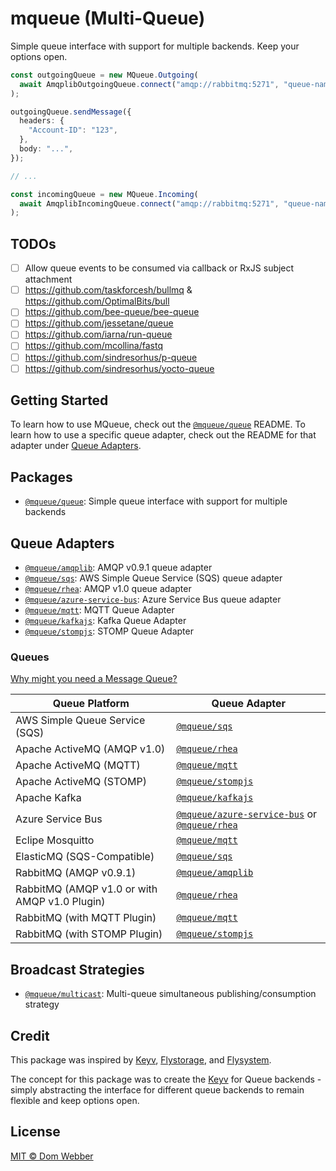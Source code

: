 # mqueue (Multi-Queue)

Simple queue interface with support for multiple backends. Keep your options
open.

```ts
const outgoingQueue = new MQueue.Outgoing(
  await AmqplibOutgoingQueue.connect("amqp://rabbitmq:5271", "queue-name"),
);

outgoingQueue.sendMessage({
  headers: {
    "Account-ID": "123",
  },
  body: "...",
});

// ...

const incomingQueue = new MQueue.Incoming(
  await AmqplibIncomingQueue.connect("amqp://rabbitmq:5271", "queue-name"),
);
```

## TODOs

- [ ] Allow queue events to be consumed via callback or RxJS subject attachment
- [ ] https://github.com/taskforcesh/bullmq & https://github.com/OptimalBits/bull
- [ ] https://github.com/bee-queue/bee-queue
- [ ] https://github.com/jessetane/queue
- [ ] https://github.com/iarna/run-queue
- [ ] https://github.com/mcollina/fastq
- [ ] https://github.com/sindresorhus/p-queue
- [ ] https://github.com/sindresorhus/yocto-queue

## Getting Started

To learn how to use MQueue, check out the [`@mqueue/queue`][] README. To learn
how to use a specific queue adapter, check out the README for that adapter under
[Queue Adapters](#queue-adapters).

## Packages

- [`@mqueue/queue`][]: Simple queue interface with support for multiple backends

## Queue Adapters

- [`@mqueue/amqplib`][]: AMQP v0.9.1 queue adapter
- [`@mqueue/sqs`][]: AWS Simple Queue Service (SQS) queue adapter
- [`@mqueue/rhea`][]: AMQP v1.0 queue adapter
- [`@mqueue/azure-service-bus`][]: Azure Service Bus queue adapter
- [`@mqueue/mqtt`][]: MQTT Queue Adapter
- [`@mqueue/kafkajs`][]: Kafka Queue Adapter
- [`@mqueue/stompjs`][]: STOMP Queue Adapter

### Queues

[Why might you need a Message Queue?](https://blog.bytebytego.com/p/why-do-we-need-a-message-queue)

| Queue Platform                                | Queue Adapter                                         |
| --------------------------------------------- | ----------------------------------------------------- |
| AWS Simple Queue Service (SQS)                | [`@mqueue/sqs`][]                                     |
| Apache ActiveMQ (AMQP v1.0)                   | [`@mqueue/rhea`][]                                    |
| Apache ActiveMQ (MQTT)                        | [`@mqueue/mqtt`][]                                    |
| Apache ActiveMQ (STOMP)                       | [`@mqueue/stompjs`][]                                 |
| Apache Kafka                                  | [`@mqueue/kafkajs`][]                                 |
| Azure Service Bus                             | [`@mqueue/azure-service-bus`][] or [`@mqueue/rhea`][] |
| Eclipe Mosquitto                              | [`@mqueue/mqtt`][]                                    |
| ElasticMQ (SQS-Compatible)                    | [`@mqueue/sqs`][]                                     |
| RabbitMQ (AMQP v0.9.1)                        | [`@mqueue/amqplib`][]                                 |
| RabbitMQ (AMQP v1.0 or with AMQP v1.0 Plugin) | [`@mqueue/rhea`][]                                    |
| RabbitMQ (with MQTT Plugin)                   | [`@mqueue/mqtt`][]                                    |
| RabbitMQ (with STOMP Plugin)                  | [`@mqueue/stompjs`][]                                 |

## Broadcast Strategies

- [`@mqueue/multicast`][]: Multi-queue simultaneous publishing/consumption
  strategy

[`@mqueue/queue`]:
  https://github.com/domwebber/mqueue/blob/main/packages/queue/README.md
[`@mqueue/amqplib`]:
  https://github.com/domwebber/mqueue/blob/main/packages/amqplib/README.md
[`@mqueue/sqs`]:
  https://github.com/domwebber/mqueue/blob/main/packages/sqs/README.md
[`@mqueue/rhea`]:
  https://github.com/domwebber/mqueue/blob/main/packages/rhea/README.md
[`@mqueue/azure-service-bus`]:
  https://github.com/domwebber/mqueue/blob/main/packages/azure-service-bus/README.md
[`@mqueue/mqtt`]:
  https://github.com/domwebber/mqueue/blob/main/packages/mqtt/README.md
[`@mqueue/kafkajs`]:
  https://github.com/domwebber/mqueue/blob/main/packages/kafkajs/README.md
[`@mqueue/stompjs`]:
  https://github.com/domwebber/mqueue/blob/main/packages/stompjs/README.md
[`@mqueue/multicast`]:
  https://github.com/domwebber/mqueue/blob/main/packages/multicast/README.md

## Credit

This package was inspired by [Keyv](https://github.com/jaredwray/keyv),
[Flystorage](https://github.com/duna-oss/flystorage), and
[Flysystem](https://flysystem.thephpleague.com).

The concept for this package was to create the
[Keyv](https://github.com/jaredwray/keyv) for Queue backends - simply
abstracting the interface for different queue backends to remain flexible and
keep options open.

## License

[MIT © Dom Webber](./LICENSE)
